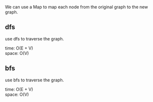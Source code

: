We can use a Map to map each node from the original graph to the new graph.
## dfs
use dfs to traverse the graph.

time: O(E + V)<br>
space: O(V)
## bfs
use bfs to traverse the graph.

time: O(E + V)<br>
space: O(V)
